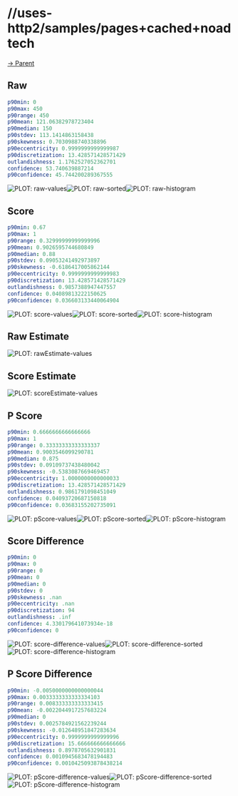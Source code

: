 
# //uses-http2/samples/pages+cached+noadtech

[→ Parent](../..)


## Raw


```yaml
p90min: 0
p90max: 450
p90range: 450
p90mean: 121.06382978723404
p90median: 150
p90stdev: 113.1414863158438
p90skewness: 0.7030988740338896
p90eccentricity: 0.9999999999999987
p90discretization: 13.428571428571429
outlandishness: 1.1762527052362701
confidence: 53.740639887214
p90confidence: 45.744200289367555

```

![PLOT: raw-values](./raw/values.svg)![PLOT: raw-sorted](./raw/sorted.svg)![PLOT: raw-histogram](./raw/histogram.svg)
## Score


```yaml
p90min: 0.67
p90max: 1
p90range: 0.32999999999999996
p90mean: 0.9026595744680849
p90median: 0.88
p90stdev: 0.09053241492973897
p90skewness: -0.6186417005862144
p90eccentricity: 0.9999999999999983
p90discretization: 13.428571428571429
outlandishness: 0.9857388947447557
confidence: 0.04089813222150625
p90confidence: 0.036603133440064904

```

![PLOT: score-values](./score/values.svg)![PLOT: score-sorted](./score/sorted.svg)![PLOT: score-histogram](./score/histogram.svg)
## Raw Estimate

![PLOT: rawEstimate-values](./rawEstimate/values.svg)
## Score Estimate

![PLOT: scoreEstimate-values](./scoreEstimate/values.svg)
## P Score


```yaml
p90min: 0.6666666666666666
p90max: 1
p90range: 0.33333333333333337
p90mean: 0.9003546099290781
p90median: 0.875
p90stdev: 0.09109737438480042
p90skewness: -0.5383087669469457
p90eccentricity: 1.0000000000000033
p90discretization: 13.428571428571429
outlandishness: 0.9861791098451049
confidence: 0.04093720687150818
p90confidence: 0.03683155202735091

```

![PLOT: pScore-values](./pScore/values.svg)![PLOT: pScore-sorted](./pScore/sorted.svg)![PLOT: pScore-histogram](./pScore/histogram.svg)
## Score Difference


```yaml
p90min: 0
p90max: 0
p90range: 0
p90mean: 0
p90median: 0
p90stdev: 0
p90skewness: .nan
p90eccentricity: .nan
p90discretization: 94
outlandishness: .inf
confidence: 4.330179641073934e-18
p90confidence: 0

```

![PLOT: score-difference-values](./score-difference/values.svg)![PLOT: score-difference-sorted](./score-difference/sorted.svg)![PLOT: score-difference-histogram](./score-difference/histogram.svg)
## P Score Difference


```yaml
p90min: -0.0050000000000000044
p90max: 0.0033333333333334103
p90range: 0.008333333333333415
p90mean: -0.0022044917257683224
p90median: 0
p90stdev: 0.0025784921562239244
p90skewness: -0.012648951847283634
p90eccentricity: 0.9999999999999996
p90discretization: 15.666666666666666
outlandishness: 0.8978705632901831
confidence: 0.0010945683478194483
p90confidence: 0.0010425093878438214

```

![PLOT: pScore-difference-values](./pScore-difference/values.svg)![PLOT: pScore-difference-sorted](./pScore-difference/sorted.svg)![PLOT: pScore-difference-histogram](./pScore-difference/histogram.svg)